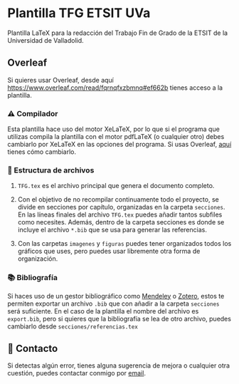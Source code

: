 # Plantilla TFG ETSIT UVa
Plantilla LaTeX para la redacción del Trabajo Fin de Grado de la ETSIT de la Universidad de Valladolid.  

## Overleaf

Si quieres usar Overleaf, desde aquí https://www.overleaf.com/read/fqrnqfxzbmnq#ef662b tienes acceso a la plantilla.

### ⚠️ Compilador

Esta plantilla hace uso del motor XeLaTeX, por lo que si el programa que utilizas compila la plantilla con el motor pdfLaTeX (o cualquier otro) debes cambiarlo por XeLaTeX en las opciones del programa. Si usas Overleaf, [aquí](https://www.overleaf.com/learn/how-to/Changing_compiler) tienes cómo cambiarlo. 

### 💾 Estructura de archivos

1. ``TFG.tex`` es el archivo principal que genera el documento completo.
2. Con el objetivo de no recompilar continuamente todo el proyecto, se divide en secciones por capítulo, organizadas en la carpeta ``secciones``. En las líneas finales del archivo ``TFG.tex`` puedes añadir tantos subfiles como necesites.
Además, dentro de la carpeta secciones es donde se incluye el archivo ``*.bib`` que se usa para generar las referencias.

3. Con las carpetas ``imagenes`` y ``figuras`` puedes tener organizados todos los gráficos que uses, pero puedes usar libremente otra forma de organización.

### 📚 Bibliografía

Si haces uso de un gestor bibliográfico como [Mendeley](https://www.mendeley.com/) o [Zotero](https://www.zotero.org/), estos te permiten exportar un archivo ``.bib`` que con añadir a la carpeta ``secciones`` será suficiente. En el caso de la plantilla el nombre del archivo es ``export.bib``, pero si quieres que la bibliografía se lea de otro archivo, puedes cambiarlo desde ``secciones/referencias.tex``

## 📧 Contacto

Si detectas algún error, tienes alguna sugerencia de mejora o cualquier otra cuestión, puedes contactar conmigo por [email](mailto:alberto.garc.garc@gmail.com).
